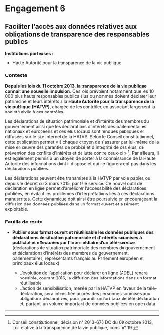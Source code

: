# Engagement 6

## Faciliter l’accès aux données relatives aux obligations de transparence des responsables publics

**Institutions porteuses :**
- Haute Autorité pour la transparence de la vie publique

### Contexte
**Depuis les lois du 11 octobre 2013, la transparence de la vie publique connait une nouvelle
impulsion**. Ces lois prévoient notamment que les 10 000 plus hauts responsables publics élus
ou nommés doivent déclarer leur patrimoine et leurs intérêts à la **Haute Autorité pour la
transparence de la vie publique (HATVP)**, chargée de les contrôler, en associant largement
la société civile à ces contrôles.

Les déclarations de situation patrimoniale et d’intérêts des membres du gouvernement ainsi
que les déclarations d’intérêts des parlementaires nationaux et européens et des élus locaux
sont rendues publiques et diffusées sur le site internet de la HATVP. Selon le Conseil
constitutionnel, cette publication permet « à chaque citoyen de s'assurer par lui-même de la
mise en œuvre des garanties de probité et d'intégrité de ces élus, de prévention des conflits
d'intérêts et de lutte contre ceux-ci » [^1]. Par ailleurs, il est également permis à un citoyen de
porter à la connaissance de la Haute Autorité des informations dont il dispose et qui ne
figureraient pas dans les déclarations publiées.

Les déclarations peuvent être transmises à la HATVP par voie papier, ou depuis le décret du 3
mars 2015, par télé service. Ce nouvel outil de déclaration en ligne permet d’améliorer
l’accessibilité des déclarations publiées, en évitant les problèmes d’interprétations liés à des
déclarations manuscrites. Cette dynamique doit ainsi être poursuivie en encourageant la
diffusion des données publiées dans un format ouvert et aisément exploitable.

### Feuille de route
- **Publier sous format ouvert et réutilisable les données publiques des déclarations de
situation patrimoniale et d’intérêts soumises à publicité et effectuées par l’intermédiaire
d’un télé-service** (déclarations de situation patrimoniale des membres du gouvernement
et déclarations d’intérêts des membres du gouvernement, parlementaires, représentants
français au Parlement européen et principaux élus locaux)

    - L’évolution de l’application pour déclarer en ligne (ADEL) rendra possible, courant
2016, la diffusion des informations dans un format réutilisable
    - L’action de sensibilisation, menée par la HATVP en faveur de la télé-déclaration, sera
intensifiée auprès des personnes soumises aux obligations déclaratives, pour garantir
un fort taux de télé déclaration et, partant, un volume important de données publiées
en open data

----

[^1]:  Conseil constitutionnel, décision n° 2013-676 DC du 09 octobre 2013, Loi relative à la transparence de la vie publique, cons. n° 19.